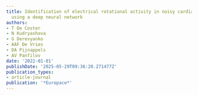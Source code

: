 ```yaml
---
title: Identification of electrical rotational activity in noisy cardiac tissue recordings
  using a deep neural network
authors:
- T De Coster
- N Kudryashova
- G Derevyanko
- AAF De Vries
- DA Pijnappels
- AV Panfilov
date: '2022-01-01'
publishDate: '2025-05-29T09:36:20.271477Z'
publication_types:
- article-journal
publication: '*Europace*'
---
```

